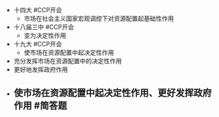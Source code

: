 - 十四大 #CCP开会
	- 市场在社会主义国家宏观调控下对资源配置起基础性作用
- 十八届三中 #CCP开会
	- 变为决定性作用
- 十九大 #CCP开会
	- 使市场在资源配置中起决定性作用
- 充分发挥市场在资源配置中的决定性作用
- 更好地发挥政府作用
- 使市场在资源配置中起决定性作用、更好发挥政府作用 #简答题
	-